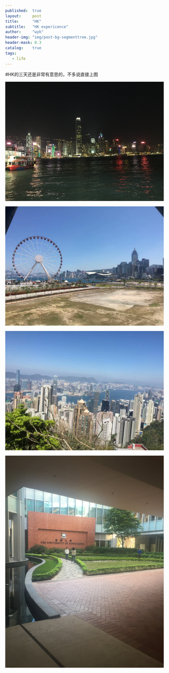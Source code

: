```yaml
---
published:  true
layout:     post
title:      "HK"
subtitle:   "HK expericence"
author:     "wyk"
header-img: "img/post-bg-segmenttree.jpg"
header-mask: 0.3
catalog:    true
tags:
   - life
---
```


#HK的三天还是非常有意思的，不多说直接上图

![avatar](../img/hk_1.jpg)

![avatar](../img/hk_barbor2.jpg)

![avatar](../img/hk_mountain.jpg)

![avatar](../img/hk_university.jpg)
